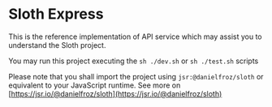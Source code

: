 # Sloth Express

This is the reference implementation of API service which may assist you to
understand the Sloth project.

You may run this project executing the `sh ./dev.sh` or `sh ./test.sh` scripts

Please note that you shall import the project using `jsr:@danielfroz/sloth` or
equivalent to your JavaScript runtime. See more on
[https://jsr.io/@danielfroz/sloth](https://jsr.io/@danielfroz/sloth)
